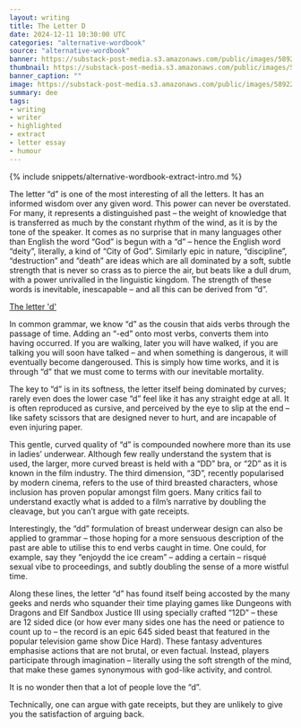```yaml
---
layout: writing
title: The Letter D
date: 2024-12-11 10:30:00 UTC
categories: "alternative-wordbook"
source: "alternative-wordbook"
banner: https://substack-post-media.s3.amazonaws.com/public/images/58922d09-7040-4bc5-a689-8d96f7e03ee6_1456x816.jpeg
thumbnail: https://substack-post-media.s3.amazonaws.com/public/images/58922d09-7040-4bc5-a689-8d96f7e03ee6_1456x816.jpeg
banner_caption: "" 
image: https://substack-post-media.s3.amazonaws.com/public/images/58922d09-7040-4bc5-a689-8d96f7e03ee6_1456x816.jpeg
summary: dee
tags:
- writing
- writer
- highlighted
- extract
- letter essay
- humour
---
```


{% include snippets/alternative-wordbook-extract-intro.md %}

The letter “d” is one of the most interesting of all the letters. It has an informed wisdom over any given word. This power can never be overstated. For many, it represents a distinguished past – the weight of knowledge that is transferred as much by the constant rhythm of the wind, as it is by the tone of the speaker. It comes as no surprise that in many languages other than English the word “God” is begun with a “d” – hence the English word “deity”, literally, a kind of “City of God”. Similarly epic in nature, “discipline”, “destruction” and “death” are ideas which are all dominated by a soft, subtle strength that is never so crass as to pierce the air, but beats like a dull drum, with a power unrivalled in the linguistic kingdom. The strength of these words is inevitable, inescapable – and all this can be derived from “d”.

[The letter 'd'](https://substack-post-media.s3.amazonaws.com/public/images/58922d09-7040-4bc5-a689-8d96f7e03ee6_1456x816.jpeg)


In common grammar, we know “d” as the cousin that aids verbs through the passage of time. Adding an “-ed” onto most verbs, converts them into having occurred. If you are walking, later you will have walked, if you are talking you will soon have talked – and when something is dangerous, it will eventually become dangeroused. This is simply how time works, and it is through “d” that we must come to terms with our inevitable mortality.

The key to “d” is in its softness, the letter itself being dominated by curves; rarely even does the lower case “d” feel like it has any straight edge at all. It is often reproduced as cursive, and perceived by the eye to slip at the end – like safety scissors that are designed never to hurt, and are incapable of even injuring paper.

This gentle, curved quality of “d” is compounded nowhere more than its use in ladies’ underwear. Although few really understand the system that is used, the larger, more curved breast is held with a “DD” bra, or “2D” as it is known in the film industry. The third dimension, “3D”, recently popularised by modern cinema, refers to the use of third breasted characters, whose inclusion has proven popular amongst film goers. Many critics fail to understand exactly what is added to a film’s narrative by doubling the cleavage, but you can’t argue with gate receipts.

Interestingly, the “dd” formulation of breast underwear design can also be applied to grammar – those hoping for a more sensuous description of the past are able to utilise this to end verbs caught in time. One could, for example, say they “enjoydd the ice cream” – adding a certain – risqué sexual vibe to proceedings, and subtly doubling the sense of a more wistful time.

Along these lines, the letter “d” has found itself being accosted by the many geeks and nerds who squander their time playing games like Dungeons with Dragons and Elf Sandbox Justice III using specially crafted “12D” – these are 12 sided dice (or how ever many sides one has the need or patience to count up to – the record is an epic 645 sided beast that featured in the popular television game show Dice Hard). These fantasy adventures emphasise actions that are not brutal, or even factual. Instead, players participate through imagination – literally using the soft strength of the mind, that make these games synonymous with god-like activity, and control.

It is no wonder then that a lot of people love the “d”.

Technically, one can argue with gate receipts, but they are unlikely to give you the satisfaction of arguing back.
